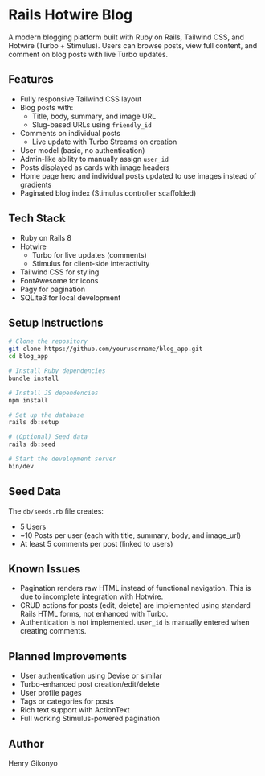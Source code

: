 # Rails Hotwire Blog

A modern blogging platform built with Ruby on Rails, Tailwind CSS, and Hotwire (Turbo + Stimulus). Users can browse posts, view full content, and comment on blog posts with live Turbo updates.

## Features

- Fully responsive Tailwind CSS layout
- Blog posts with:
  - Title, body, summary, and image URL
  - Slug-based URLs using `friendly_id`
- Comments on individual posts
  - Live update with Turbo Streams on creation
- User model (basic, no authentication)
- Admin-like ability to manually assign `user_id`
- Posts displayed as cards with image headers
- Home page hero and individual posts updated to use images instead of gradients
- Paginated blog index (Stimulus controller scaffolded)

## Tech Stack

- Ruby on Rails 8
- Hotwire
  - Turbo for live updates (comments)
  - Stimulus for client-side interactivity
- Tailwind CSS for styling
- FontAwesome for icons
- Pagy for pagination
- SQLite3 for local development

## Setup Instructions

```bash
# Clone the repository
git clone https://github.com/yourusername/blog_app.git
cd blog_app

# Install Ruby dependencies
bundle install

# Install JS dependencies
npm install

# Set up the database
rails db:setup

# (Optional) Seed data
rails db:seed

# Start the development server
bin/dev
```

## Seed Data

The `db/seeds.rb` file creates:

- 5 Users
- ~10 Posts per user (each with title, summary, body, and image_url)
- At least 5 comments per post (linked to users)

## Known Issues

- Pagination renders raw HTML instead of functional navigation. This is due to incomplete integration with Hotwire.
- CRUD actions for posts (edit, delete) are implemented using standard Rails HTML forms, not enhanced with Turbo.
- Authentication is not implemented. `user_id` is manually entered when creating comments.

## Planned Improvements

- User authentication using Devise or similar
- Turbo-enhanced post creation/edit/delete
- User profile pages
- Tags or categories for posts
- Rich text support with ActionText
- Full working Stimulus-powered pagination

## Author

Henry Gikonyo
